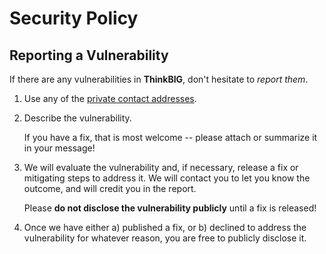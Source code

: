 # Security Policy

## Reporting a Vulnerability

If there are any vulnerabilities in **ThinkBIG**, don't hesitate to _report them_.

1. Use any of the [private contact addresses](https://github.com/100Devs-ADHD/thinkBig#support).
2. Describe the vulnerability.

   If you have a fix, that is most welcome -- please attach or summarize it in your message!

3. We will evaluate the vulnerability and, if necessary, release a fix or mitigating steps to address it. We will contact you to let you know the outcome, and will credit you in the report.

   Please **do not disclose the vulnerability publicly** until a fix is released!

4. Once we have either a) published a fix, or b) declined to address the vulnerability for whatever reason, you are free to publicly disclose it.